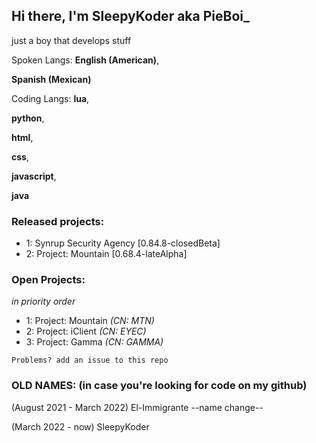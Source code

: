 Hi there, I'm SleepyKoder aka PieBoi_
-----------------------------------------
just a boy that develops stuff

Spoken Langs: 
**English (American)**,

**Spanish (Mexican)**

Coding Langs:
**lua**,

**python**,

**html**,

**css**,

**javascript**,

**java**

### Released projects:
- 1: Synrup Security Agency [0.84.8-closedBeta]
- 2: Project: Mountain [0.68.4-lateAlpha]
### Open Projects:
*in priority order*
- 1: Project: Mountain *(CN: MTN)*
- 2: Project: iClient *(CN: EYEC)*
- 3: Project: Gamma *(CN: GAMMA)*

`Problems? add an issue to this repo`

### OLD NAMES: (in case you're looking for code on my github)

(August 2021 - March 2022) El-Immigrante
--name change--

(March 2022 - now) SleepyKoder
